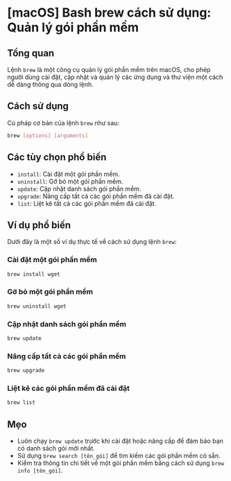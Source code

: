 # [macOS] Bash brew cách sử dụng: Quản lý gói phần mềm

## Tổng quan
Lệnh `brew` là một công cụ quản lý gói phần mềm trên macOS, cho phép người dùng cài đặt, cập nhật và quản lý các ứng dụng và thư viện một cách dễ dàng thông qua dòng lệnh.

## Cách sử dụng
Cú pháp cơ bản của lệnh `brew` như sau:
```bash
brew [options] [arguments]
```

## Các tùy chọn phổ biến
- `install`: Cài đặt một gói phần mềm.
- `uninstall`: Gỡ bỏ một gói phần mềm.
- `update`: Cập nhật danh sách gói phần mềm.
- `upgrade`: Nâng cấp tất cả các gói phần mềm đã cài đặt.
- `list`: Liệt kê tất cả các gói phần mềm đã cài đặt.

## Ví dụ phổ biến
Dưới đây là một số ví dụ thực tế về cách sử dụng lệnh `brew`:

### Cài đặt một gói phần mềm
```bash
brew install wget
```

### Gỡ bỏ một gói phần mềm
```bash
brew uninstall wget
```

### Cập nhật danh sách gói phần mềm
```bash
brew update
```

### Nâng cấp tất cả các gói phần mềm
```bash
brew upgrade
```

### Liệt kê các gói phần mềm đã cài đặt
```bash
brew list
```

## Mẹo
- Luôn chạy `brew update` trước khi cài đặt hoặc nâng cấp để đảm bảo bạn có danh sách gói mới nhất.
- Sử dụng `brew search [tên_gói]` để tìm kiếm các gói phần mềm có sẵn.
- Kiểm tra thông tin chi tiết về một gói phần mềm bằng cách sử dụng `brew info [tên_gói]`.
